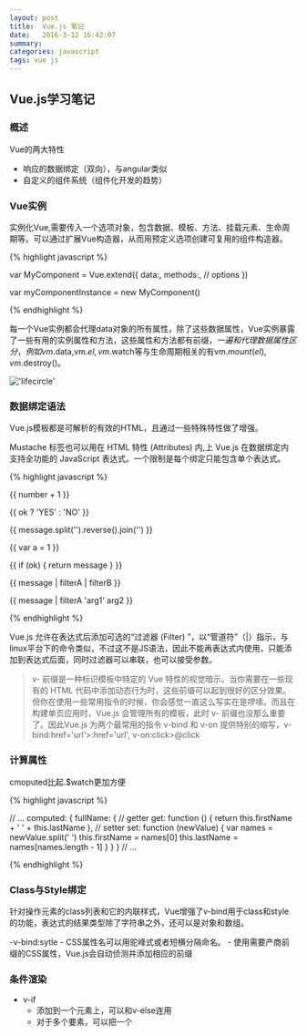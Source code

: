 ```yaml
---
layout: post
title:  Vue.js 笔记
date:   2016-3-12 16:42:07
summary:
categories: javascript
tags: vue js
---
```


## Vue.js学习笔记

### 概述

Vue的两大特性

- 响应的数据绑定（双向），与angular类似
- 自定义的组件系统（组件化开发的趋势）

### Vue实例

实例化Vue,需要传入一个选项对象，包含数据、模板、方法、挂载元素、生命周期等。可以通过扩展Vue构造器，从而用预定义选项创建可复用的组件构造器。

{% highlight javascript %}

var MyComponent = Vue.extend({
    data:,
    methods:,
    // options
})

var myComponentInstance = new MyComponent()

{% endhighlight %}

每一个Vue实例都会代理data对象的所有属性，除了这些数据属性，Vue实例暴露了一些有用的实例属性和方法，这些属性和方法都有前缀$，一遍和代理数据属性区分，例如vm.$data,vm.$el,vm.$watch等与生命周期相关的有vm.$mount(el),vm.$destroy()。

!['lifecircle']()


### 数据绑定语法

Vue.js模板都是可解析的有效的HTML，且通过一些特殊特性做了增强。

Mustache 标签也可以用在 HTML 特性 (Attributes) 内,上 Vue.js 在数据绑定内支持全功能的 JavaScript 表达式。一个限制是每个绑定只能包含单个表达式。

{% highlight javascript %}

<div id="item-{{ id }}"></div>

{{ number + 1 }}

{{ ok ? 'YES' : 'NO' }}

{{ message.split('').reverse().join('') }}

<!-- 这是一个语句，不是一个表达式： -->
{{ var a = 1 }}

<!-- 流程控制也不可以，可改用三元表达式 -->
{{ if (ok) { return message } }}

{{ message | filterA | filterB }}

{{ message | filterA 'arg1' arg2 }}

{% endhighlight %}

Vue.js 允许在表达式后添加可选的“过滤器 (Filter) ”，以“管道符”（|）指示，与linux平台下的命令类似，不过这不是JS语法，因此不能再表达式内使用，只能添加到表达式后面，同时过滤器可以串联，也可以接受参数。

> v- 前缀是一种标识模板中特定的 Vue 特性的视觉暗示。当你需要在一些现有的 HTML 代码中添加动态行为时，这些前缀可以起到很好的区分效果。但你在使用一些常用指令的时候，你会感觉一直这么写实在是啰嗦。而且在构建单页应用时，Vue.js 会管理所有的模板，此时 v- 前缀也没那么重要了。因此Vue.js 为两个最常用的指令 v-bind 和 v-on 提供特别的缩写，v-bind:href='url'>:href='url', v-on:click>@click


### 计算属性

cmoputed比起.$watch更加方便

{% highlight javascript %}

// ...
computed: {
  fullName: {
    // getter
    get: function () {
      return this.firstName + ' ' + this.lastName
    },
    // setter
    set: function (newValue) {
      var names = newValue.split(' ')
      this.firstName = names[0]
      this.lastName = names[names.length - 1]
    }
  }
}
// ...

{% endhighlight %}

### Class与Style绑定

针对操作元素的class列表和它的内联样式，Vue增强了v-bind用于class和style的功能，表达式的结果类型除了字符串之外，还可以是对象和数组。

-v-bind:sytle
    - CSS属性名可以用驼峰式或者短横分隔命名。
    - 使用需要产商前缀的CSS属性，Vue.js会自动侦测并添加相应的前缀

### 条件渲染

- v-if
    - 添加到一个元素上，可以和v-else连用
    - 对于多个要素，可以把一个<template>元素当作包装元素，并在上面使用v-if
- v-show
    - 用法与v-if大致相同，也可以与v-else连用
    - v-show的元素会始终渲染并保持在DOM中，v-show是简单的切换要素的CSS属性的display

v-if是真实的条件渲染，一般来说v-if有更高的切换消耗（有一个局部编译/卸载的过程），v-show有更高的初始渲染消耗。所以，如果需要频繁切换v-show较好，如果条件不大可能改变v-if较好。

### 列表渲染

形式为 item in items，items 是数据数组，item 是当前数组元素的别名

数组变动检测

- 变异方法,修改了原始数组(push,pop,shift,unshift,splice,sort,reverse)
- 替换数组，返回了一个新数组（filter,concat,slice）
- track-by：复用已有实例
- 对象v-for： v-for = "(key,val) in items"  // key-value对
- 值域v-for：<span v-for="n in 10"></span>

### 方法与事件处理器

v-on指令监听DOM事件

有时也需要在内联语句处理器中访问原生 DOM 事件。可以用特殊变量 $event 把它传入方法

Vue.js 为 v-on 提供事件修饰符：.prevent 与 .stop，新加了.capture和.self。同时修饰符可以串联，v-on:click.stop.prevent

按键修饰符，同时提供了常用按键别名，当然你也可以自定义

### 表单控件绑定

用 v-model 指令在表单控件元素上创建双向数据绑定。根据控件类型它自动选取正确的方法更新元素

### 过渡

为了应用过渡效果，需要在目标元素上使用 transition 特性

可以与下面资源一起用：

    - v-if
    - v-show
    - v-for
    - 动态组件
    - 在组件的根节点上，并且被Vue实例DOM方法（如vm.$appendTo(el)）触发

可以为.v-transition,.v-enter,.v-leave添加CSS规则（也可以自定义过渡类名），也可以提供JS钩子。

CSS动画的使用方法与上面一致。

{% highlight javascript %}
Vue.transition('expand', {

  beforeEnter: function (el) {
    el.textContent = 'beforeEnter'
  },
  enter: function (el) {
    el.textContent = 'enter'
  },
  afterEnter: function (el) {
    el.textContent = 'afterEnter'
  },
  enterCancelled: function (el) {
    // handle cancellation
  },

  beforeLeave: function (el) {
    el.textContent = 'beforeLeave'
  },
  leave: function (el) {
    el.textContent = 'leave'
  },
  afterLeave: function (el) {
    el.textContent = 'afterLeave'
  },
  leaveCancelled: function (el) {
    // handle cancellation
  }
})

{% endhighlight %}

### 组件

组件可以扩展HTML元素，封装可重用的代码，组件式自定义元素，Vue.js的编译器为它添加特殊功能。

组件选项问题：传入Vue构造器的多数选项也可以用在Vue.extend()中，不过有两个特例：data和el,如果这样，所有实例都将共享一个data对象或el元素，因此，我们应当使用一个函数作为data或者el选项，函数放回一个新对象。

- is特性

一些 HTML 元素，如 <table>，限制什么元素可以放在它里面。自定义元素不在白名单上，将被放在元素的外面，因而渲染不正确。这时应当使用 is 特性

- Props

组件实例的作用域是孤立的，可以使用props把数据传给子组件。

props默认是单向绑定，不过可以使用.sync或者.once绑定修饰符显式地强制双向或单次绑定

子组件索引

为了在Javascirpt中直接访问子组件，可以使用v-ref为子组件指定一个索引ID


- 使用Slot分发内容

> slot:an allotted place in an arrangement or plan such as a broadcasting schedule.






















